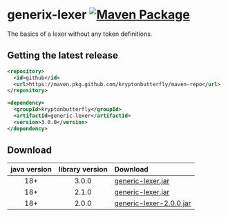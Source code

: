 # generix-lexer [![Maven Package](https://github.com/kryptonbutterfly/generic-lexer/actions/workflows/maven-publish.yml/badge.svg)](https://github.com/kryptonbutterfly/generic-lexer/actions/workflows/maven-publish.yml)

The basics of a lexer without any token definitions.

## Getting the latest release

```xml
<repository>
  <id>github</id>
  <url>https://maven.pkg.github.com/kryptonbutterfly/maven-repo</url>
</repository>
```

```xml
<dependency>
  <groupId>kryptonbutterfly</groupId>
  <artifactId>generic-lexer</artifactId>
  <version>3.0.0</version>
</dependency>
```

## Download

java version | library version | Download
:----------: | :-------------: | :-------
18+          | 3.0.0           | [generic-lexer.jar](https://github.com/kryptonbutterfly/generic-lexer/releases/download/v3.0.0/generic-lexer.jar)
18+          | 2.1.0           | [generic-lexer.jar](https://github.com/kryptonbutterfly/generic-lexer/releases/download/v2.1.0/generic-lexer.jar)
18+          | 2.0.0           | [generic-lexer-2.0.0.jar](https://github-registry-files.githubusercontent.com/731108692/71d72d00-b6bf-11ee-8a34-910b74db9aab?X-Amz-Algorithm=AWS4-HMAC-SHA256&X-Amz-Credential=AKIAVCODYLSA53PQK4ZA%2F20240119%2Fus-east-1%2Fs3%2Faws4_request&X-Amz-Date=20240119T125631Z&X-Amz-Expires=300&X-Amz-Signature=7303be01761a818e00d9baf81527733f8d4f069cc6b92fb53943ab134a6fb1d0&X-Amz-SignedHeaders=host&actor_id=0&key_id=0&repo_id=731108692&response-content-disposition=filename%3Dgeneric-lexer-2.0.0.jar&response-content-type=application%2Foctet-stream)

